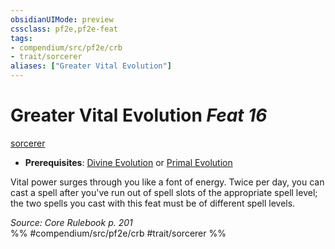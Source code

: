 ```yaml
---
obsidianUIMode: preview
cssclass: pf2e,pf2e-feat
tags:
- compendium/src/pf2e/crb
- trait/sorcerer
aliases: ["Greater Vital Evolution"]
---
```

# Greater Vital Evolution  *Feat 16*  
[sorcerer](Reference/Rules/Traits/sorcerer.md "Sorcerer Class Trait")  

- **Prerequisites**: [Divine Evolution](divine-evolution.md) or [Primal Evolution](primal-evolution.md)

Vital power surges through you like a font of energy. Twice per day, you can cast a spell after you've run out of spell slots of the appropriate spell level; the two spells you cast with this feat must be of different spell levels.

*Source: Core Rulebook p. 201*  
%% #compendium/src/pf2e/crb #trait/sorcerer %%